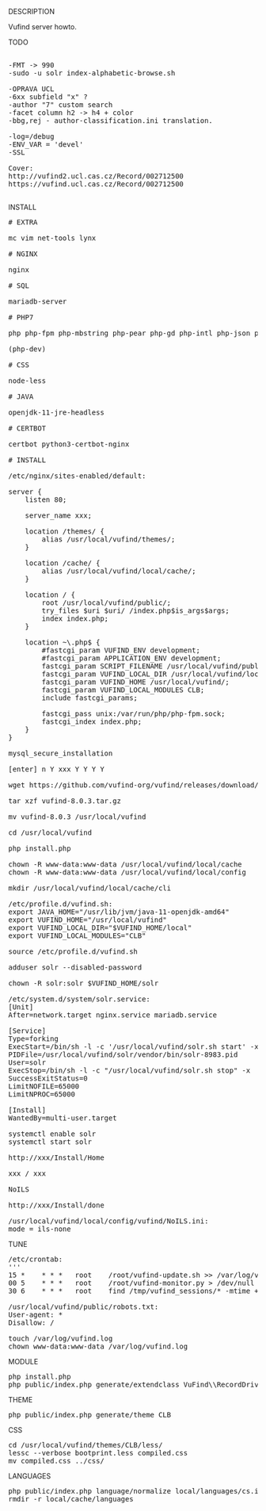 DESCRIPTION

Vufind server howto.

TODO
<pre>

-FMT -> 990
-sudo -u solr index-alphabetic-browse.sh

-OPRAVA UCL
-6xx subfield "x" ?
-author "7" custom search
-facet column h2 -> h4 + color
-bbg,rej - author-classification.ini translation.

-log=/debug
-ENV_VAR = 'devel'
-SSL

Cover:
http://vufind2.ucl.cas.cz/Record/002712500
https://vufind.ucl.cas.cz/Record/002712500

</pre>
INSTALL
<pre>
# EXTRA

mc vim net-tools lynx

# NGINX

nginx

# SQL

mariadb-server

# PHP7

php php-fpm php-mbstring php-pear php-gd php-intl php-json php-ldap php-mysql php-xml php-soap php-curl

(php-dev)

# CSS

node-less

# JAVA

openjdk-11-jre-headless

# CERTBOT

certbot python3-certbot-nginx

# INSTALL

/etc/nginx/sites-enabled/default:

server {
	listen 80;

	server_name xxx;

	location /themes/ {
		alias /usr/local/vufind/themes/;
	}

	location /cache/ {
		alias /usr/local/vufind/local/cache/;
	}

	location / {
		root /usr/local/vufind/public/;
		try_files $uri $uri/ /index.php$is_args$args;
		index index.php;
	}

	location ~\.php$ {
		#fastcgi_param VUFIND_ENV development;
		#fastcgi_param APPLICATION_ENV development;
		fastcgi_param SCRIPT_FILENAME /usr/local/vufind/public/index.php;
		fastcgi_param VUFIND_LOCAL_DIR /usr/local/vufind/local/;
		fastcgi_param VUFIND_HOME /usr/local/vufind/;
		fastcgi_param VUFIND_LOCAL_MODULES CLB;
		include fastcgi_params;

		fastcgi_pass unix:/var/run/php/php-fpm.sock;
		fastcgi_index index.php;
	}
}

mysql_secure_installation

[enter] n Y xxx Y Y Y Y

wget https://github.com/vufind-org/vufind/releases/download/v8.0.3/vufind-8.0.3.tar.gz

tar xzf vufind-8.0.3.tar.gz

mv vufind-8.0.3 /usr/local/vufind

cd /usr/local/vufind

php install.php

chown -R www-data:www-data /usr/local/vufind/local/cache
chown -R www-data:www-data /usr/local/vufind/local/config

mkdir /usr/local/vufind/local/cache/cli

/etc/profile.d/vufind.sh:
export JAVA_HOME="/usr/lib/jvm/java-11-openjdk-amd64"
export VUFIND_HOME="/usr/local/vufind"
export VUFIND_LOCAL_DIR="$VUFIND_HOME/local"
export VUFIND_LOCAL_MODULES="CLB"

source /etc/profile.d/vufind.sh

adduser solr --disabled-password

chown -R solr:solr $VUFIND_HOME/solr

/etc/system.d/system/solr.service:
[Unit]
After=network.target nginx.service mariadb.service

[Service]
Type=forking
ExecStart=/bin/sh -l -c '/usr/local/vufind/solr.sh start' -x
PIDFile=/usr/local/vufind/solr/vendor/bin/solr-8983.pid
User=solr
ExecStop=/bin/sh -l -c "/usr/local/vufind/solr.sh stop" -x
SuccessExitStatus=0
LimitNOFILE=65000
LimitNPROC=65000

[Install]
WantedBy=multi-user.target

systemctl enable solr
systemctl start solr

http://xxx/Install/Home

xxx / xxx

NoILS

http://xxx/Install/done

/usr/local/vufind/local/config/vufind/NoILS.ini:
mode = ils-none
</pre>
TUNE
<pre>
/etc/crontab:
'''
15 *	* * *	root	/root/vufind-update.sh >> /var/log/vufind-update.log 2>&1 &
00 5	* * *	root	/root/vufind-monitor.py > /dev/null 2>&1 &
30 6	* * *	root	find /tmp/vufind_sessions/&ast; -mtime +5 -exec rm {} \; > /dev/null &

/usr/local/vufind/public/robots.txt:
User-agent: *
Disallow: /

touch /var/log/vufind.log
chown www-data:www-data /var/log/vufind.log
</pre>
MODULE
<pre>
php install.php
php public/index.php generate/extendclass VuFind\\RecordDriver\\SolrMarc CLB
</pre>
THEME
<pre>
php public/index.php generate/theme CLB
</pre>
CSS
<pre>
cd /usr/local/vufind/themes/CLB/less/
lessc --verbose bootprint.less compiled.css
mv compiled.css ../css/
</pre>
LANGUAGES
<pre>
php public/index.php language/normalize local/languages/cs.ini
rmdir -r local/cache/languages
</pre>

